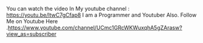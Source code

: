 You can watch the video In My youtube channel : https://youtu.be/ltwC7gCfap8
I am a Programmer and Youtuber Also. Follow Me on Youtube Here .https://www.youtube.com/channel/UCmc1GRcWKWuxqhA5gZArasw?view_as=subscriber
